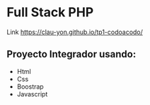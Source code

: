 # Full Stack PHP
Link https://clau-yon.github.io/tp1-codoacodo/

##  Proyecto Integrador usando:
* Html
* Css
* Boostrap
* Javascript
